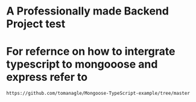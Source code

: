 # A Professionally made Backend Project  test

# For refernce on how to intergrate typescript to mongooose and express refer to 
`https://github.com/tomanagle/Mongoose-TypeScript-example/tree/master`

